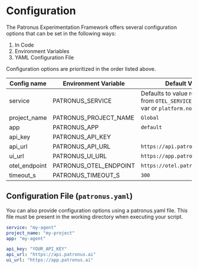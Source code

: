 # Configuration

The Patronus Experimentation Framework offers several configuration options that can be set in the following ways:

1. In Code
2. Environment Variables
3. YAML Configuration File

Configuration options are prioritized in the order listed above.

| Config name   | Environment Variable   | Default Value                                                                      |
|---------------|------------------------|------------------------------------------------------------------------------------|
| service       | PATRONUS_SERVICE       | Defaults to value retrieved from `OTEL_SERVICE_NAME` env var or `platform.node()`. |
| project_name  | PATRONUS_PROJECT_NAME  | `Global`                                                                           |
| app           | PATRONUS_APP           | `default`                                                                          |
| api_key       | PATRONUS_API_KEY       |                                                                                    |
| api_url       | PATRONUS_API_URL       | `https://api.patronus.ai`                                                          |
| ui_url        | PATRONUS_UI_URL        | `https://app.patronus.ai`                                                          |
| otel_endpoint | PATRONUS_OTEL_ENDPOINT | `https://otel.patronus.ai:4317`                                                    |
| timeout_s     | PATRONUS_TIMEOUT_S     | `300`                                                                              |

## Configuration File (`patronus.yaml`)

You can also provide configuration options using a patronus.yaml file. This file must be present in the working
directory when executing your script.

```yaml
service: "my-agent"
project_name: "my-project"
app: "my-agent"

api_key: "YOUR_API_KEY"
api_url: "https://api.patronus.ai"
ui_url: "https://app.patronus.ai"

```
